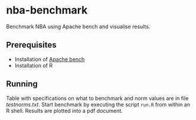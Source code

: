 # nba-benchmark
Benchmark NBA using Apache bench and visualise results.

## Prerequisites
 * Installation of [Apache bench](https://httpd.apache.org/docs/2.4/programs/ab.html)
 * Installation of R
 
## Running
Table with specifications on what to benchmark and norm values are in file *testnorms.txt*. Start benchmark by executing the script `run.R` from within an R shell. Results are plotted into a pdf document. 
